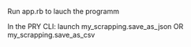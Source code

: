 Run app.rb to lauch the programm

In the PRY CLI: launch my_scrapping.save_as_json OR my_scrapping.save_as_csv